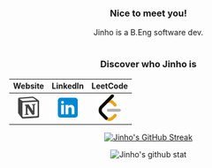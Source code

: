 <div align="center">
<h3>Nice to meet you!</h3>
<p>Jinho is a B.Eng software dev.</p>
  
#
  
<h3>Discover who Jinho is</h3>
  
| Website | LinkedIn | LeetCode |
|:---:|:---:|:---:|
|[![website](./image/icons8-notion-48.png)](https://jinhohwang.notion.site/Jinho-s-website-9e6e54689dd3405fa90fc91465eef4cb) | [![linkedin](./image/icons8-linkedin-48.png)](https://www.linkedin.com/in/jinho-hwang-a8b171123/) | [![leetcode](./image/icons8-level-up-your-coding-skills-and-quickly-land-a-job-48.png)](https://leetcode.com/DandyEnders/) |

  
[![Jinho's GitHub Streak](http://github-readme-streak-stats.herokuapp.com?user=DandyEnders&theme=github-dark-blue&date_format=M%20j%5B%2C%20Y%5D)](https://git.io/streak-stats)
  
![Jinho's github stat](https://github-readme-stats.vercel.app/api?username=DandyEnders&show_icons=true&theme=github_dark)
  
</div>
<!--
**DandyEnders/dandyenders** is a ✨ _special_ ✨ repository because its `README.md` (this file) appears on your GitHub profile.

Here are some ideas to get you started:

- 🔭 I’m currently working on ...
- 🌱 I’m currently learning ...
- 👯 I’m looking to collaborate on ...
- 🤔 I’m looking for help with ...
- 💬 Ask me about ...
- 📫 How to reach me: ...
- 😄 Pronouns: ...
- ⚡ Fun fact: ...
-->
